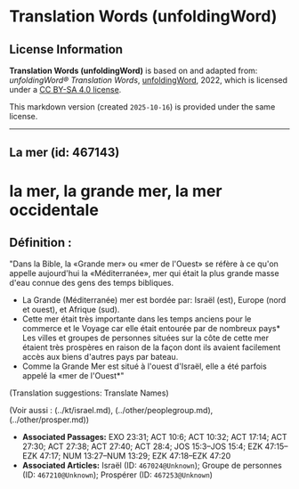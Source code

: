 # Translation Words (unfoldingWord)

## License Information

**Translation Words (unfoldingWord)** is based on and adapted from: _unfoldingWord® Translation Words_, [unfoldingWord](https://unfoldingword.org/utw), 2022, which is licensed under a [CC BY-SA 4.0 license](https://creativecommons.org/licenses/by-sa/4.0/legalcode.en).

This markdown version (created `2025-10-16`) is provided under the same license.



--------------------------------

## La mer (id: 467143)

la mer, la grande mer, la mer occidentale
=========================================

Définition :
------------

"Dans la Bible, la «Grande mer» ou «mer de l'Ouest» se réfère à ce qu'on appelle aujourd'hui la «Méditerranée», mer qui était la plus grande masse d'eau connue des gens des temps bibliques.

* La Grande (Méditerranée) mer est bordée par: Israël (est), Europe (nord et ouest), et Afrique (sud).
* Cette mer était très importante dans les temps anciens pour le commerce et le Voyage car elle était entourée par de nombreux pays\* Les villes et groupes de personnes situées sur la côte de cette mer étaient très prospères en raison de la façon dont ils avaient facilement accès aux biens d'autres pays par bateau.
* Comme la Grande Mer est situé à l'ouest d'Israël, elle a été parfois appelé la «mer de l'Ouest\*"

(Translation suggestions: Translate Names)

(Voir aussi : (../kt/israel.md), (../other/peoplegroup.md), (../other/prosper.md))

* **Associated Passages:** EXO 23:31; ACT 10:6; ACT 10:32; ACT 17:14; ACT 27:30; ACT 27:38; ACT 27:40; ACT 28:4; JOS 15:3–JOS 15:4; EZK 47:15–EZK 47:17; NUM 13:27–NUM 13:29; EZK 47:18–EZK 47:20
* **Associated Articles:** Israël (ID: `467024@Unknown`); Groupe de personnes (ID: `467210@Unknown`); Prospérer (ID: `467253@Unknown`)

